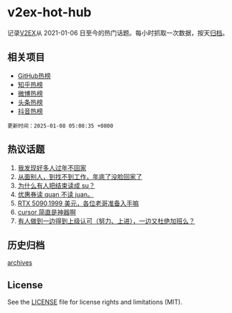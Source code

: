 # v2ex-hot-hub

 记录[V2EX](https://www.v2ex.com/)从 2021-01-06 日至今的热门话题。每小时抓取一次数据，按天[归档](archives)。
 
 ## 相关项目

- [GitHub热榜](https://github.com/lonnyzhang423/github-hot-hub)
- [知乎热榜](https://github.com/lonnyzhang423/zhihu-hot-hub)
- [微博热榜](https://github.com/lonnyzhang423/weibo-hot-hub)
- [头条热榜](https://github.com/lonnyzhang423/toutiao-hot-hub)
- [抖音热榜](https://github.com/lonnyzhang423/douyin-hot-hub)


 `更新时间：2025-01-08 05:08:35 +0800`

## 热议话题

1. [我发现好多人过年不回家](https://www.v2ex.com/t/1103078)
1. [从面别人，到找不到工作，年底了没脸回家了](https://www.v2ex.com/t/1103047)
1. [为什么有人把结束读成 su？](https://www.v2ex.com/t/1103072)
1. [优惠券读 quan 不读 juan。](https://www.v2ex.com/t/1103101)
1. [RTX 5090,1999 美元，各位老哥准备入手嘛](https://www.v2ex.com/t/1103140)
1. [cursor 简直是神器啊](https://www.v2ex.com/t/1103090)
1. [有人做到一边得到上级认可（努力、上进），一边又杜绝加班么？](https://www.v2ex.com/t/1103091)

## 历史归档

[archives](archives)

## License

See the [LICENSE](LICENSE) file for license rights and limitations (MIT).
